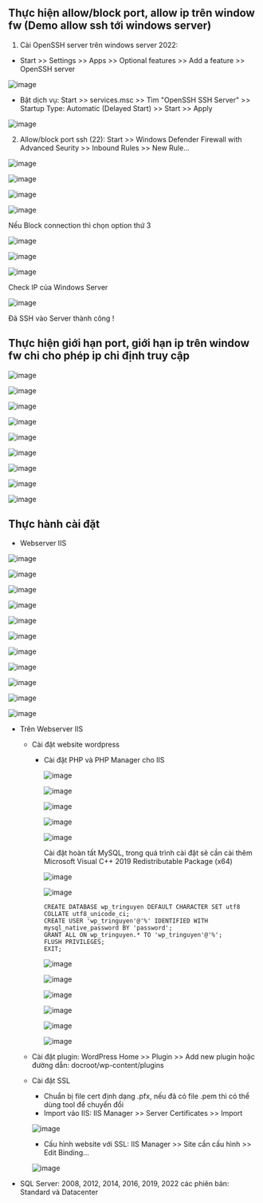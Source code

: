 ## Thực hiện allow/block port, allow ip trên window fw (Demo allow ssh tới windows server)

1. Cài OpenSSH server trên windows server 2022: 

- Start >> Settings >> Apps >> Optional features >> Add a feature >> OpenSSH server

![image](https://github.com/user-attachments/assets/73044b66-6a16-4379-9026-193b44ac66f2)

- Bật dịch vụ: Start >> services.msc >> Tìm "OpenSSH SSH Server" >> Startup Type: Automatic (Delayed Start) >> Start >> Apply

![image](https://github.com/user-attachments/assets/d0169808-4871-4074-a1b2-7c54a7dc68dc)


2. Allow/block port ssh (22): Start >> Windows Defender Firewall with Advanced Seurity >> Inbound Rules >> New Rule...

![image](https://github.com/user-attachments/assets/37dce92b-a7e5-4e46-8e12-81827a52c27e)

![image](https://github.com/user-attachments/assets/325fbd86-bdb0-4c02-a9a7-9c03f9de7e2d)

![image](https://github.com/user-attachments/assets/7f3b550b-bc0a-4992-8580-a1a7c07fa5ea)

![image](https://github.com/user-attachments/assets/2a3841f0-e303-460d-8cdf-d64112938f62)

Nếu Block connection thì chọn option thứ 3

![image](https://github.com/user-attachments/assets/ffff876e-9802-4706-b1a2-f27e1449eba8)

![image](https://github.com/user-attachments/assets/89c0c604-45bc-4e1a-8146-d414f3ef56b5)

![image](https://github.com/user-attachments/assets/9927621c-1bd9-4872-93d1-6a7a8fb9a124)

Check IP của Windows Server

![image](https://github.com/user-attachments/assets/fdc32893-04f5-46c7-b782-cfd91c61aff8)

Đã SSH vào Server thành công !


## Thực hiện giới hạn port, giới hạn ip trên window fw chỉ cho phép ip chỉ định truy cập

![image](https://github.com/user-attachments/assets/37dce92b-a7e5-4e46-8e12-81827a52c27e)

![image](https://github.com/user-attachments/assets/795c85f4-aeb6-4d8a-a14d-00dd7609d7b8)

![image](https://github.com/user-attachments/assets/58aa1414-5726-4729-bb00-2136141286f7)

![image](https://github.com/user-attachments/assets/1f0eea65-38e6-4c44-b667-a7977a0970b1)

![image](https://github.com/user-attachments/assets/cb6f0189-35cb-451b-87b2-3a213737a88d)

![image](https://github.com/user-attachments/assets/2583fb19-602d-41ee-a02d-a4a1fa9f46d1)

![image](https://github.com/user-attachments/assets/207a0a6c-51ea-4d31-9464-2d00a5b81c73)

![image](https://github.com/user-attachments/assets/ee70d4b9-ee3b-4a9c-b221-b94205585485)

![image](https://github.com/user-attachments/assets/eab303d4-2add-40c9-a519-50898c583566)


## Thực hành cài đặt

- Webserver IIS

![image](https://github.com/user-attachments/assets/14cf34fb-ff75-4757-842f-ddea095ab6c8)

![image](https://github.com/user-attachments/assets/1de98a3d-6f26-45bc-99ee-c74fe0885fe6)

![image](https://github.com/user-attachments/assets/310987bb-72d6-4e00-b7a2-3bf1de3a877d)

![image](https://github.com/user-attachments/assets/4e98f692-e4f2-4eb8-9613-ffa453ff861c)

![image](https://github.com/user-attachments/assets/4c4bdafe-cd89-4843-aec9-be708f9b5131)

![image](https://github.com/user-attachments/assets/409553ed-d6ff-4b97-9f78-76416633dba2)

![image](https://github.com/user-attachments/assets/be66dbf4-ba57-4a8d-9e66-de35eef49c59)

![image](https://github.com/user-attachments/assets/028a1b95-0702-49c5-a4ea-17a21909f14a)

![image](https://github.com/user-attachments/assets/3d229aef-bdfd-400a-951d-39adbbe7e8c4)

![image](https://github.com/user-attachments/assets/c6fb53fe-3435-409e-b963-8e868533ef71)

![image](https://github.com/user-attachments/assets/bf95444b-af39-41f9-ae08-1fde6f5c8b81)


- Trên Webserver IIS
  - Cài đặt website wordpress
    - Cài đặt PHP và PHP Manager cho IIS
   
      ![image](https://github.com/user-attachments/assets/f751706a-88ed-4b97-bd05-aa6d71237d5c)
   
      ![image](https://github.com/user-attachments/assets/8e16a624-5802-4194-9dfd-d1062041f20b)

      ![image](https://github.com/user-attachments/assets/5f8ea9ca-58b3-49b0-8b63-28a6fbf5991a)

      ![image](https://github.com/user-attachments/assets/6eb106d2-e540-4414-b394-ff3987031b04)

      ![image](https://github.com/user-attachments/assets/b9ee9db5-cb06-46f1-bbeb-f4c259b7175a)

      Cài đặt hoàn tất MySQL, trong quá trình cài đặt sẽ cần cài thêm Microsoft Visual C++ 2019 Redistributable Package (x64)

      ![image](https://github.com/user-attachments/assets/34d08e3d-98b1-43ba-a637-c9b92d7b949e)

      ![image](https://github.com/user-attachments/assets/42cf2da4-078e-4d89-87ad-66f5a67637f5)

      ```
      CREATE DATABASE wp_tringuyen DEFAULT CHARACTER SET utf8 COLLATE utf8_unicode_ci;
      CREATE USER 'wp_tringuyen'@'%' IDENTIFIED WITH mysql_native_password BY 'password';
      GRANT ALL ON wp_tringuyen.* TO 'wp_tringuyen'@'%';
      FLUSH PRIVILEGES;
      EXIT;
      ```

      ![image](https://github.com/user-attachments/assets/846134fd-1e2a-4d36-adf8-96cff6df5a6b)

      ![image](https://github.com/user-attachments/assets/3f4556b7-8695-4459-9ea3-38fb35138aba)

      ![image](https://github.com/user-attachments/assets/0204dca2-cc4c-4b40-8351-bbf1b650d03d)

      ![image](https://github.com/user-attachments/assets/a32e7aaa-87f0-4bf5-aec5-258fc98df539)

      ![image](https://github.com/user-attachments/assets/4f9f7e1e-5658-47a0-9ae3-8585c1f6674d)

      ![image](https://github.com/user-attachments/assets/c910244a-05f6-44fd-a424-2dc426c93664)


  - Cài đặt plugin: WordPress Home >> Plugin >> Add new plugin hoặc đường dẫn: docroot/wp-content/plugins
  - Cài đặt SSL
    - Chuẩn bị file cert định dạng .pfx, nếu đã có file .pem thì có thể dùng tool để chuyển đổi
    - Import vảo IIS: IIS Manager >> Server Certificates >> Import

    ![image](https://github.com/user-attachments/assets/dc63eb12-df07-4595-9c45-d2b92988e8f4)

    - Cấu hình website với SSL: IIS Manager >> Site cần cấu hình >> Edit Binding...
   
    ![image](https://github.com/user-attachments/assets/c8ecfc93-0f31-40d5-9c96-7f4a45a02a88)

 
- SQL Server: 2008, 2012, 2014, 2016, 2019, 2022 các phiên bản: Standard và Datacenter

